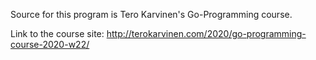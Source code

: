 Source for this program is Tero Karvinen's Go-Programming course.

Link to the course site: http://terokarvinen.com/2020/go-programming-course-2020-w22/
